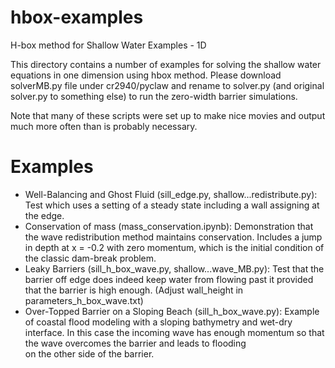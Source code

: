# hbox-examples
H-box method for Shallow Water Examples - 1D

This directory contains a number of examples for solving the shallow
water equations in one dimension using hbox method. Please download solverMB.py file under cr2940/pyclaw and rename to solver.py (and original solver.py to something else) to run the zero-width barrier simulations.

Note that many of these scripts were set up to make nice movies and output 
much more often than is probably necessary.

Examples
========
 - Well-Balancing and Ghost Fluid (sill_edge.py, shallow...redistribute.py): Test which uses a setting of 
   a steady state including a wall assigning at the edge.
 - Conservation of mass (mass_conservation.ipynb): Demonstration that the 
   wave redistribution method maintains conservation. Includes a jump in depth at 
   x = -0.2 with zero momentum, which is the initial condition of the classic 
   dam-break problem.
 - Leaky Barriers (sill_h_box_wave.py, shallow...wave_MB.py): Test that the barrier off edge does indeed keep
   water from flowing past it provided that the barrier is high enough. (Adjust wall_height in parameters_h_box_wave.txt)
 - Over-Topped Barrier on a Sloping Beach (sill_h_box_wave.py): Example of coastal flood 
   modeling with a sloping bathymetry and wet-dry interface. In this case the incoming 
   wave has enough momentum so that the wave overcomes the barrier and leads to flooding  
   on the other side of the barrier. 

